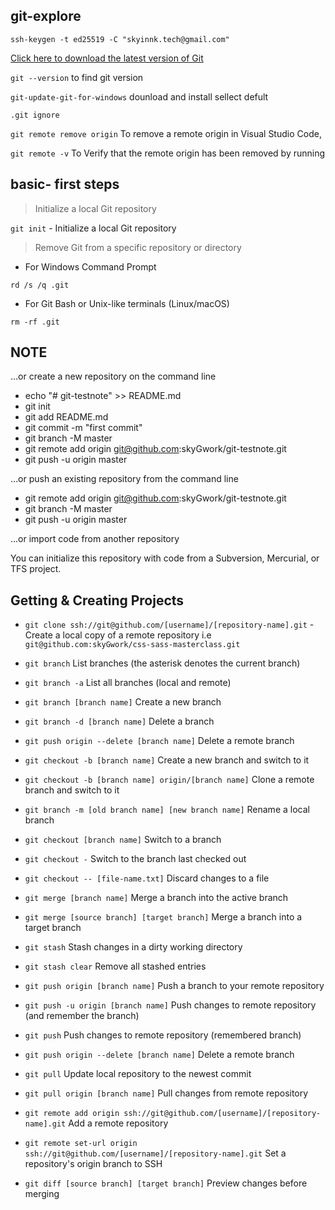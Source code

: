 ## git-explore

`ssh-keygen -t ed25519 -C "skyinnk.tech@gmail.com"`

[Click here to download the latest version of Git](https://git-scm.com/)

`git --version` to find git version

`git-update-git-for-windows` dounload and install sellect defult

`.git ignore`

`git remote remove origin` To remove a remote origin in Visual Studio Code,

`git remote -v` To Verify that the remote origin has been removed by running

## basic- first steps

> Initialize a local Git repository

`git init` - Initialize a local Git repository

> Remove Git from a specific repository or directory

- For Windows Command Prompt

`rd /s /q .git`

- For Git Bash or Unix-like terminals (Linux/macOS)

`rm -rf .git`


## NOTE

…or create a new repository on the command line

- echo "# git-testnote" >> README.md
- git init
- git add README.md
- git commit -m "first commit"
- git branch -M master
- git remote add origin git@github.com:skyGwork/git-testnote.git
- git push -u origin master

…or push an existing repository from the command line

- git remote add origin git@github.com:skyGwork/git-testnote.git
- git branch -M master
- git push -u origin master

…or import code from another repository

You can initialize this repository with code from a Subversion, Mercurial, or TFS project.

## Getting & Creating Projects

- `git clone ssh://git@github.com/[username]/[repository-name].git` - Create a local copy of a remote repository i.e `git@github.com:skyGwork/css-sass-masterclass.git`

- `git branch` List branches (the asterisk denotes the current branch)

- `git branch -a` List all branches (local and remote)
- `git branch [branch name]` Create a new branch
- `git branch -d [branch name]` Delete a branch
- `git push origin --delete [branch name]` Delete a remote branch

- `git checkout -b [branch name]` Create a new branch and switch to it

- `git checkout -b [branch name] origin/[branch name]` Clone a remote branch and switch to it
- `git branch -m [old branch name] [new branch name]` Rename a local branch
- `git checkout [branch name]` Switch to a branch
- `git checkout -` Switch to the branch last checked out
- `git checkout -- [file-name.txt]` Discard changes to a file

- `git merge [branch name]` Merge a branch into the active branch
- `git merge [source branch] [target branch]` Merge a branch into a target branch

- `git stash` Stash changes in a dirty working directory
- `git stash clear` Remove all stashed entries

- `git push origin [branch name]` Push a branch to your remote repository
- `git push -u origin [branch name]` Push changes to remote repository (and remember the branch)
- `git push` Push changes to remote repository (remembered branch)
- `git push origin --delete [branch name]` Delete a remote branch
- `git pull` Update local repository to the newest commit
- `git pull origin [branch name]` Pull changes from remote repository

- `git remote add origin ssh://git@github.com/[username]/[repository-name].git` Add a remote repository
- `git remote set-url origin ssh://git@github.com/[username]/[repository-name].git` Set a repository's origin branch to SSH
- `git diff [source branch] [target branch]` Preview changes before merging
